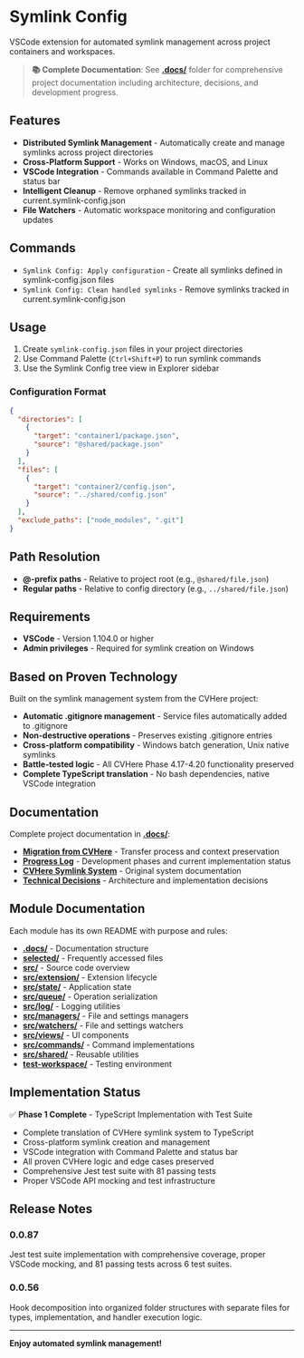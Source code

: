 # Symlink Config

VSCode extension for automated symlink management across project containers and workspaces.

> **📚 Complete Documentation**: See **[.docs/](.docs/)** folder for comprehensive project documentation including architecture, decisions, and development progress.

## Features

- **Distributed Symlink Management** - Automatically create and manage symlinks across project directories
- **Cross-Platform Support** - Works on Windows, macOS, and Linux
- **VSCode Integration** - Commands available in Command Palette and status bar
- **Intelligent Cleanup** - Remove orphaned symlinks tracked in current.symlink-config.json
- **File Watchers** - Automatic workspace monitoring and configuration updates

## Commands

- `Symlink Config: Apply configuration` - Create all symlinks defined in symlink-config.json files
- `Symlink Config: Clean handled symlinks` - Remove symlinks tracked in current.symlink-config.json

## Usage

1. Create `symlink-config.json` files in your project directories
2. Use Command Palette (`Ctrl+Shift+P`) to run symlink commands
3. Use the Symlink Config tree view in Explorer sidebar

### Configuration Format

```json
{
  "directories": [
    {
      "target": "container1/package.json",
      "source": "@shared/package.json"
    }
  ],
  "files": [
    {
      "target": "container2/config.json",
      "source": "../shared/config.json"
    }
  ],
  "exclude_paths": ["node_modules", ".git"]
}
```

## Path Resolution

- **@-prefix paths** - Relative to project root (e.g., `@shared/file.json`)
- **Regular paths** - Relative to config directory (e.g., `../shared/file.json`)

## Requirements

- **VSCode** - Version 1.104.0 or higher
- **Admin privileges** - Required for symlink creation on Windows

## Based on Proven Technology

Built on the symlink management system from the CVHere project:

- **Automatic .gitignore management** - Service files automatically added to .gitignore
- **Non-destructive operations** - Preserves existing .gitignore entries
- **Cross-platform compatibility** - Windows batch generation, Unix native symlinks
- **Battle-tested logic** - All CVHere Phase 4.17-4.20 functionality preserved
- **Complete TypeScript translation** - No bash dependencies, native VSCode integration

## Documentation

Complete project documentation in **[.docs/](.docs/)**:

- **[Migration from CVHere](.docs/project/migration-from-cvhere.md)** - Transfer process and context preservation
- **[Progress Log](.docs/development/progress-log.md)** - Development phases and current implementation status
- **[CVHere Symlink System](.docs/reference/cvhere-symlink-system.md)** - Original system documentation
- **[Technical Decisions](.docs/development/decisions/decisions.md)** - Architecture and implementation decisions

## Module Documentation

Each module has its own README with purpose and rules:

- **[.docs/](.docs/README.md)** - Documentation structure
- **[selected/](selected/README.md)** - Frequently accessed files
- **[src/](src/README.md)** - Source code overview
- **[src/extension/](src/extension/README.md)** - Extension lifecycle
- **[src/state/](src/state/README.md)** - Application state
- **[src/queue/](src/queue/README.md)** - Operation serialization
- **[src/log/](src/log/README.md)** - Logging utilities
- **[src/managers/](src/managers/README.md)** - File and settings managers
- **[src/watchers/](src/watchers/README.md)** - File and settings watchers
- **[src/views/](src/views/README.md)** - UI components
- **[src/commands/](src/commands/README.md)** - Command implementations
- **[src/shared/](src/shared/README.md)** - Reusable utilities
- **[test-workspace/](test-workspace/README.md)** - Testing environment

## Implementation Status

✅ **Phase 1 Complete** - TypeScript Implementation with Test Suite

- Complete translation of CVHere symlink system to TypeScript
- Cross-platform symlink creation and management
- VSCode integration with Command Palette and status bar
- All proven CVHere logic and edge cases preserved
- Comprehensive Jest test suite with 81 passing tests
- Proper VSCode API mocking and test infrastructure

## Release Notes

### 0.0.87

Jest test suite implementation with comprehensive coverage, proper VSCode mocking, and 81 passing tests across 6 test suites.

### 0.0.56

Hook decomposition into organized folder structures with separate files for types, implementation, and handler execution logic.

---

**Enjoy automated symlink management!**
